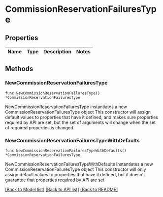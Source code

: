 # CommissionReservationFailuresType

## Properties

Name | Type | Description | Notes
------------ | ------------- | ------------- | -------------

## Methods

### NewCommissionReservationFailuresType

`func NewCommissionReservationFailuresType() *CommissionReservationFailuresType`

NewCommissionReservationFailuresType instantiates a new CommissionReservationFailuresType object
This constructor will assign default values to properties that have it defined,
and makes sure properties required by API are set, but the set of arguments
will change when the set of required properties is changed

### NewCommissionReservationFailuresTypeWithDefaults

`func NewCommissionReservationFailuresTypeWithDefaults() *CommissionReservationFailuresType`

NewCommissionReservationFailuresTypeWithDefaults instantiates a new CommissionReservationFailuresType object
This constructor will only assign default values to properties that have it defined,
but it doesn't guarantee that properties required by API are set


[[Back to Model list]](../README.md#documentation-for-models) [[Back to API list]](../README.md#documentation-for-api-endpoints) [[Back to README]](../README.md)


